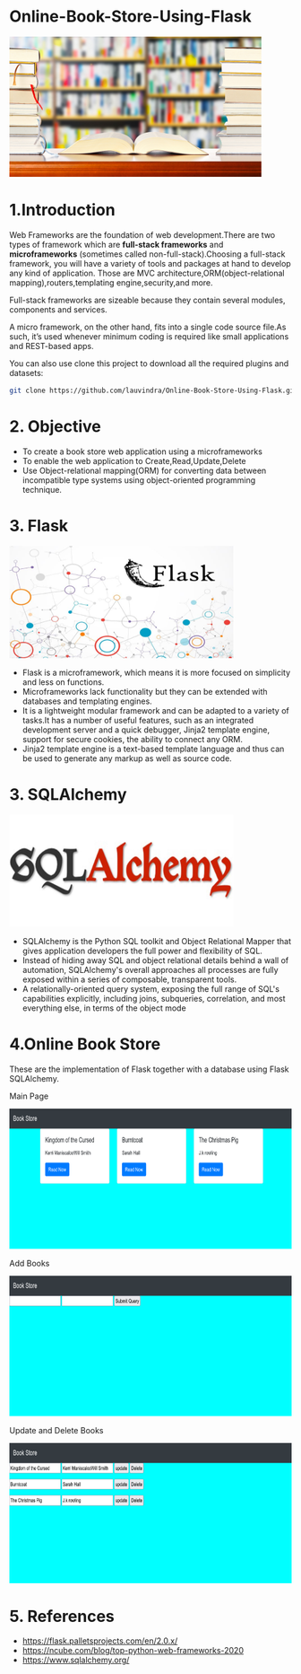 # Online-Book-Store-Using-Flask
<img src="Images/BooksAndCoffee.png" width="450" height="250">


# 1.Introduction

Web Frameworks are the foundation of web development.There are two types of framework which are **full-stack frameworks** and **microframeworks** (sometimes called non-full-stack).Choosing a full-stack framework, you will have a variety of tools and packages at hand to develop any kind of application. Those are MVC architecture,ORM(object-relational mapping),routers,templating engine,security,and more.

Full-stack frameworks are sizeable because they contain several modules, components and services.

A micro framework, on the other hand, fits into a single code source file.As such, it’s used whenever minimum coding is required like small applications and REST-based apps. 

You can also use clone this project to download all the required plugins and datasets:
```sh
git clone https://github.com/lauvindra/Online-Book-Store-Using-Flask.git
```
# 2. Objective 

* To create a book store web application using a microframeworks
* To enable the web application to Create,Read,Update,Delete 
* Use Object-relational mapping(ORM) for converting data between incompatible type systems using object-oriented programming technique.

# 3. Flask
<img src="Images/FlaskPic.png" width="400" height="200">

* Flask is a microframework, which means it is more focused on simplicity and less on functions.
* Microframeworks lack functionality but they can be extended with databases and templating engines.
* It is a lightweight modular framework and can be adapted to a variety of tasks.It has a number of useful features, such as an integrated development server and a quick debugger, Jinja2 template engine, support for secure cookies, the ability to connect any ORM.
* Jinja2 template engine is a text-based template language and thus can be used to generate any markup as well as source code. 

# 3. SQLAlchemy
<img src="Images/sqlalchemy.png" width="400" height="200">

* SQLAlchemy is the Python SQL toolkit and Object Relational Mapper that gives application developers the full power and flexibility of SQL.
* Instead of hiding away SQL and object relational details behind a wall of automation, SQLAlchemy's overall approaches all processes are fully exposed within a series of composable, transparent tools.
* A relationally-oriented query system, exposing the full range of SQL's capabilities explicitly, including joins, subqueries, correlation, and most everything else, in terms of the object mode

# 4.Online Book Store 
These are the implementation of Flask together with a database using Flask SQLAlchemy.

Main Page

<img src="Images/MainPage.png" width="700" height="250">


Add Books

<img src="Images/Addbook.png" width="700" height="250">


Update and Delete Books

<img src="Images/UpdateDeleteBooks.png" width="700" height="250">






# 5. References 
* https://flask.palletsprojects.com/en/2.0.x/
* https://ncube.com/blog/top-python-web-frameworks-2020
* https://www.sqlalchemy.org/
